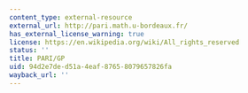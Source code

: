 ```yaml
---
content_type: external-resource
external_url: http://pari.math.u-bordeaux.fr/
has_external_license_warning: true
license: https://en.wikipedia.org/wiki/All_rights_reserved
status: ''
title: PARI/GP
uid: 94d2e7de-d51a-4eaf-8765-8079657826fa
wayback_url: ''
---
```

